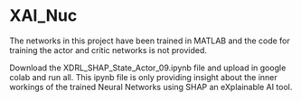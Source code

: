 # XAI_Nuc

The networks in this project have been trained in MATLAB and the code for training the actor and critic networks is not provided.

Download the XDRL_SHAP_State_Actor_09.ipynb file and upload in google colab and run all. This ipynb file is only providing insight about the inner workings of the trained Neural Networks using SHAP an eXplainable AI tool.

